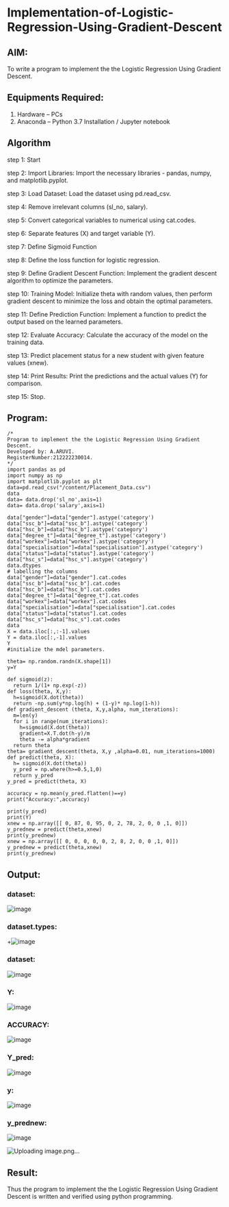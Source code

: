 # Implementation-of-Logistic-Regression-Using-Gradient-Descent

## AIM:
To write a program to implement the the Logistic Regression Using Gradient Descent.

## Equipments Required:
1. Hardware – PCs
2. Anaconda – Python 3.7 Installation / Jupyter notebook

## Algorithm
step 1: Start

step 2: Import Libraries: Import the necessary libraries - pandas, numpy, and matplotlib.pyplot.

step 3: Load Dataset: Load the dataset using pd.read_csv.

step 4: Remove irrelevant columns (sl_no, salary).

step 5: Convert categorical variables to numerical using cat.codes.

step 6: Separate features (X) and target variable (Y).

step 7: Define Sigmoid Function

step 8: Define the loss function for logistic regression.

step 9: Define Gradient Descent Function: Implement the gradient descent algorithm to optimize the parameters.

step 10: Training Model: Initialize theta with random values, then perform gradient descent to minimize the loss and obtain the optimal parameters.

step 11: Define Prediction Function: Implement a function to predict the output based on the learned parameters.

step 12: Evaluate Accuracy: Calculate the accuracy of the model on the training data.

step 13: Predict placement status for a new student with given feature values (xnew).

step 14: Print Results: Print the predictions and the actual values (Y) for comparison.

step 15: Stop.

## Program:
```
/*
Program to implement the the Logistic Regression Using Gradient Descent.
Developed by: A.ARUVI.
RegisterNumber:212222230014.  
*/
import pandas as pd
import numpy as np
import matplotlib.pyplot as plt
data=pd.read_csv("/content/Placement_Data.csv")
data
data= data.drop('sl_no',axis=1)
data= data.drop('salary',axis=1)

data["gender"]=data["gender"].astype('category')
data["ssc_b"]=data["ssc_b"].astype('category')
data["hsc_b"]=data["hsc_b"].astype('category')
data["degree_t"]=data["degree_t"].astype('category')
data["workex"]=data["workex"].astype('category')
data["specialisation"]=data["specialisation"].astype('category')
data["status"]=data["status"].astype('category')
data["hsc_s"]=data["hsc_s"].astype('category')
data.dtypes
# labelling the columns
data["gender"]=data["gender"].cat.codes
data["ssc_b"]=data["ssc_b"].cat.codes
data["hsc_b"]=data["hsc_b"].cat.codes
data["degree_t"]=data["degree_t"].cat.codes
data["workex"]=data["workex"].cat.codes
data["specialisation"]=data["specialisation"].cat.codes
data["status"]=data["status"].cat.codes
data["hsc_s"]=data["hsc_s"].cat.codes
data
X = data.iloc[:,:-1].values
Y = data.iloc[:,-1].values
Y
#initialize the mdel parameters.

theta= np.random.randn(X.shape[1])
y=Y

def sigmoid(z):
  return 1/(1+ np.exp(-z))
def loss(theta, X,y):
  h=sigmoid(X.dot(theta))
  return -np.sum(y*np.log(h) + (1-y)* np.log(1-h))
def gradient_descent (theta, X,y,alpha, num_iterations):
  m=len(y)
  for i in range(num_iterations):
    h=sigmoid(X.dot(theta))
    gradient=X.T.dot(h-y)/m
    theta -= alpha*gradient
  return theta
theta= gradient_descent(theta, X,y ,alpha=0.01, num_iterations=1000)
def predict(theta, X):
  h= sigmoid(X.dot(theta))
  y_pred = np.where(h>=0.5,1,0)
  return y_pred
y_pred = predict(theta, X)

accuracy = np.mean(y_pred.flatten()==y)
print("Accuracy:",accuracy)

print(y_pred)
print(Y)
xnew = np.array([[ 0, 87, 0, 95, 0, 2, 78, 2, 0, 0 ,1, 0]])
y_prednew = predict(theta,xnew)
print(y_prednew)
xnew = np.array([[ 0, 0, 0, 0, 0, 2, 8, 2, 0, 0 ,1, 0]])
y_prednew = predict(theta,xnew)
print(y_prednew)
```

## Output:
### dataset:

![image](https://github.com/Anandanaruvi/-Implementation-of-Logistic-Regression-Using-Gradient-Descent/assets/120443233/3cb7b0a7-24a0-4a7d-a01a-b4844679f960)

### dataset.types:
+![image](https://github.com/Anandanaruvi/-Implementation-of-Logistic-Regression-Using-Gradient-Descent/assets/120443233/31fa1d99-7680-451e-b362-d0cdee5023bd)
### dataset:

![image](https://github.com/Anandanaruvi/-Implementation-of-Logistic-Regression-Using-Gradient-Descent/assets/120443233/0b65f19d-fbad-4d2e-b490-fb6462d1b951)

### Y:

![image](https://github.com/Anandanaruvi/-Implementation-of-Logistic-Regression-Using-Gradient-Descent/assets/120443233/3cc98c64-401b-4360-8dd6-fedbee5cba8f)

### ACCURACY:
![image](https://github.com/Anandanaruvi/-Implementation-of-Logistic-Regression-Using-Gradient-Descent/assets/120443233/96c38ed0-b145-4782-aa1d-92fdd7b19907)

### Y_pred:
![image](https://github.com/Anandanaruvi/-Implementation-of-Logistic-Regression-Using-Gradient-Descent/assets/120443233/1d9e70ab-d698-498b-9ec1-cbf8c0e1dfdf)

### y:

![image](https://github.com/Anandanaruvi/-Implementation-of-Logistic-Regression-Using-Gradient-Descent/assets/120443233/173f70aa-2652-427b-80f6-c977c1f2eb98)

### y_prednew:
![image](https://github.com/Anandanaruvi/-Implementation-of-Logistic-Regression-Using-Gradient-Descent/assets/120443233/c3864814-c930-4548-bf30-071d8c507ad2)

![Uploading image.png…]()

## Result:
Thus the program to implement the the Logistic Regression Using Gradient Descent is written and verified using python programming.

